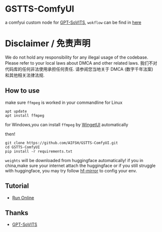 # GSTTS-ComfyUI
a comfyui custom node for [GPT-SoVITS](https://github.com/RVC-Boss/GPT-SoVITS), `wokflow` can be find in [here](./workflows)

# Disclaimer  / 免责声明
We do not hold any responsibility for any illegal usage of the codebase. Please refer to your local laws about DMCA and other related laws.
我们不对代码库的任何非法使用承担任何责任. 请参阅您当地关于 DMCA (数字千年法案) 和其他相关法律法规.

## How to use
make sure `ffmpeg` is worked in your commandline
for Linux
```
apt update
apt install ffmpeg
```
for Windows,you can install `ffmpeg` by [WingetUI](https://github.com/marticliment/WingetUI) automatically

then!
```
git clone https://github.com/AIFSH/GSTTS-ComfyUI.git
cd GSTTS-ComfyUI
pip install -r requirements.txt
```
`weights` will be downloaded from huggingface automatically! if you in china,make sure your internet attach the huggingface
or if you still struggle with huggingface, you may try follow [hf-mirror](https://hf-mirror.com/) to config your env.

## Tutorial
- [Run Online](https://www.xiangongyun.com/image/detail/13706bf7-f3e6-4e29-bb97-c79405f5def4)

## Thanks
- [GPT-SoVITS](https://github.com/RVC-Boss/GPT-SoVITS)
